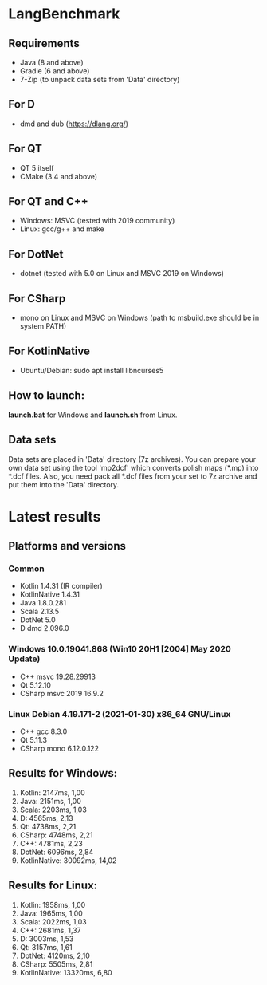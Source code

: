 # LangBenchmark

## Requirements
* Java (8 and above)
* Gradle (6 and above)
* 7-Zip (to unpack data sets from 'Data' directory)

## For D
* dmd and dub (https://dlang.org/)

## For QT
* QT 5 itself
* CMake (3.4 and above)

## For QT and C++
* Windows: MSVC (tested with 2019 community)
* Linux: gcc/g++ and make

## For DotNet
* dotnet (tested with 5.0 on Linux and MSVC 2019 on Windows)

## For CSharp
* mono on Linux and MSVC on Windows (path to msbuild.exe should be in system PATH)

## For KotlinNative
* Ubuntu/Debian: sudo apt install libncurses5

## How to launch:
**launch.bat** for Windows and **launch.sh** from Linux.

## Data sets
Data sets are placed in 'Data' directory (7z archives). You can prepare your own data set using the tool 'mp2dcf' which converts polish maps (*.mp) into *.dcf files. Also, you need pack all *.dcf files from your set to 7z archive and put them into the 'Data' directory.

# Latest results

## Platforms and versions

### Common
* Kotlin 1.4.31 (IR compiler)
* KotlinNative 1.4.31
* Java 1.8.0.281
* Scala 2.13.5
* DotNet 5.0
* D dmd 2.096.0

### Windows 10.0.19041.868 (Win10 20H1 [2004] May 2020 Update)
* C++ msvc 19.28.29913
* Qt 5.12.10
* CSharp msvc 2019 16.9.2

### Linux Debian 4.19.171-2 (2021-01-30) x86_64 GNU/Linux
* C++ gcc 8.3.0
* Qt 5.11.3
* CSharp mono 6.12.0.122

## Results for Windows:
  1. Kotlin: 2147ms, 1,00
  2. Java: 2151ms, 1,00
  3. Scala: 2203ms, 1,03
  4. D: 4565ms, 2,13
  5. Qt: 4738ms, 2,21
  6. CSharp: 4748ms, 2,21
  7. C++: 4781ms, 2,23
  8. DotNet: 6096ms, 2,84
  9. KotlinNative: 30092ms, 14,02

## Results for Linux:
  1. Kotlin: 1958ms, 1,00
  2. Java: 1965ms, 1,00
  3. Scala: 2022ms, 1,03
  4. C++: 2681ms, 1,37
  5. D: 3003ms, 1,53
  6. Qt: 3157ms, 1,61
  7. DotNet: 4120ms, 2,10
  8. CSharp: 5505ms, 2,81
  9. KotlinNative: 13320ms, 6,80
